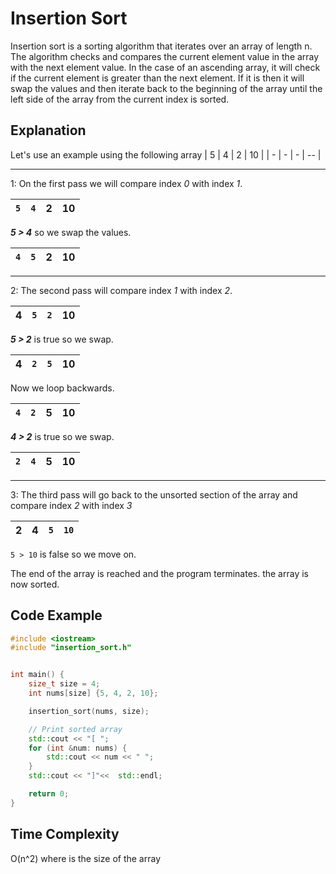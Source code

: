 # Insertion Sort
Insertion sort is a sorting algorithm that iterates over an array of length n. The algorithm checks and compares the current element value in the array with the next element value. In the case of an ascending array, it will check if the current element is greater than the next element. If it is then it will swap the values and then iterate back to the beginning of the array until the left side of the array from the current index is sorted.

## Explanation

Let's use an example using the following array
| 5 | 4 | 2 | 10 |
| - | - | - | -- |

---

1: On the first pass we will compare index *0* with index *1*. 
 
| `5` | `4` | 2 | 10 |
| --- | --- | - | -- |

***5 > 4*** so we swap the values.

| `4` | `5` | 2 | 10 |
| --- | --- | - | -- |

---

2: The second pass will compare index *1* with index *2*. 

| 4 | `5` | `2` | 10 |
| - | --- | --- | -- |

***5 > 2*** is true so we swap.

| 4 | `2` | `5` | 10 |
| - | --- | --- | -- |

Now we loop backwards. 

| `4` | `2` | 5 | 10 |
| --- | --- | - | -- |

***4 > 2*** is true so we swap.

| `2` | `4` | 5 | 10 |
| --- | --- | - | -- |

---

3: The third pass will go back to the unsorted section of the array and compare index *2* with index *3* 

| 2 | 4 | `5` | `10` |
| - | - | --- | ---- |

`5 > 10` is false so we move on.

The end of the array is reached and the program terminates. the array is now sorted.

## Code Example

```c++
#include <iostream>
#include "insertion_sort.h"


int main() {
    size_t size = 4;
    int nums[size] {5, 4, 2, 10};

    insertion_sort(nums, size);

    // Print sorted array
    std::cout << "[ ";
    for (int &num: nums) {
        std::cout << num << " ";
    }
    std::cout << "]"<<  std::endl;

    return 0;
}
```

## Time Complexity
O(n^2) where is the size of the array
